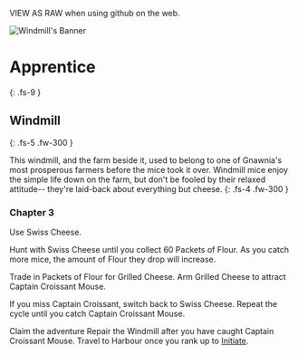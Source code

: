 VIEW AS RAW when using github on the web.
<!--- This section must be in the actual file, commented out just in case i merge this like a fool
---
layout: default 
title: Apprentice
parent: Novice to Grandmaster
nav_order: 3
---
-->

<!---
Layout: default | default is used for all pages in general, just stick with it.
title: XYZ | Title shown on the tab of the page.
parent: ABC | The name of the parent page, which is usually the name of the folder your file goes into
nav_order: NO. | The sequence where it appears in the dropdown menu. 

For Novice - Baron, the flow is usually tied by the rank. hence all areas will be on their rank pages. EG Lord page would have all Iceberg, ZT, etc pages there. 

However from Count+, we would be diversifying the pages. Example as follow:
count.md | Main display page for the rank "rank_name.md". Main page will have Table of Content for the children pages.
grift.md | Guide for Grift
queso.md | Guide for Queso (all 4 areas in the Queso Region)
sunkencity.md | Guide for Sunken City
-->

[//]: # (Image of the location taken from MHWiki [referably mousehuntgame.com links])
<img src="https://www.mousehuntgame.com/images/environments/18298644393b7a4d062bed498f03aeca.jpg" alt="Windmill's Banner">

[//]: # (Rank Name) 
# Apprentice 
{: .fs-9 }

[//]: # (Location Name)
## Windmill
{: .fs-5 .fw-300 }

[//]: # (Location Description as shown in the travel page)
This windmill, and the farm beside it, used to belong to one of Gnawnia's most prosperous farmers before the mice took it over. Windmill mice enjoy the simple life down on the farm, but don't be fooled by their relaxed attitude-- they're laid-back about everything but cheese.
{: .fs-4 .fw-300 }

[//]: # (Chapter Number for people to follow. Lemme know if there's a better way to do this or should we just omit this all together.)
### Chapter 3

[//]: # (Start Guide)
Use Swiss Cheese.

Hunt with Swiss Cheese until you collect 60 Packets of Flour. As you catch more mice, the amount of Flour they drop will increase.

Trade in Packets of Flour for Grilled Cheese. Arm Grilled Cheese to attract Captain Croissant Mouse.

If you miss Captain Croissant, switch back to Swiss Cheese. Repeat the cycle until you catch Captain Croissant Mouse.

Claim the adventure Repair the Windmill after you have caught Captain Croissant Mouse.
Travel to Harbour once you rank up to [Initiate](/novice-to-grandmaster/initiate).
